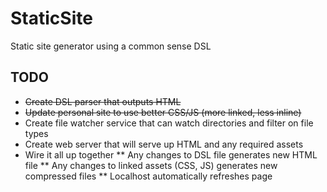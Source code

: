 # StaticSite

Static site generator using a common sense DSL

## TODO

* ~~Create DSL parser that outputs HTML~~
* ~~Update personal site to use better CSS/JS (more linked, less inline)~~
* Create file watcher service that can watch directories and filter on file types
* Create web server that will serve up HTML and any required assets
* Wire it all up together
** Any changes to DSL file generates new HTML file
** Any changes to linked assets (CSS, JS) generates new compressed files
** Localhost automatically refreshes page
